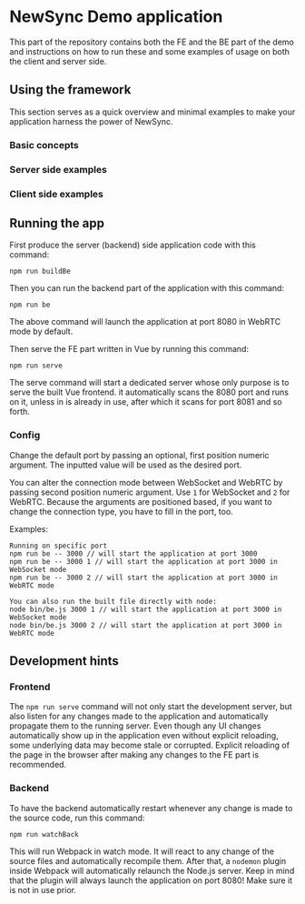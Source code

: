 # NewSync Demo application
This part of the repository contains both the FE and the BE part of the demo and instructions on how to run these and
some examples of usage on both the client and server side.

## Using the framework
This section serves as a quick overview and minimal examples to make your application harness the power of NewSync.
### Basic concepts
### Server side examples
### Client side examples

## Running the app
First produce the server (backend) side application code with this command:
```
npm run buildBe
```
Then you can run the backend part of the application with this command:
```
npm run be
```
The above command will launch the application at port 8080 in WebRTC mode by default.

Then serve the FE part written in Vue by running this command:
```
npm run serve
```
The serve command will start a dedicated server whose only purpose is to serve the built Vue frontend. it automatically
scans the 8080 port and runs on it, unless in is already in use, after which it scans for port 8081 and so forth.

### Config
Change the default port by passing an optional, first position numeric argument. The inputted value will be used as the
desired port.

You can alter the connection mode between WebSocket and WebRTC by passing second position numeric argument. Use ```1```
for WebSocket and ```2``` for WebRTC. Because the arguments are positioned based, if you want to change the connection
type, you have to fill in the port, too.

Examples:
```
Running on specific port
npm run be -- 3000 // will start the application at port 3000
npm run be -- 3000 1 // will start the application at port 3000 in WebSocket mode
npm run be -- 3000 2 // will start the application at port 3000 in WebRTC mode

You can also run the built file directly with node:
node bin/be.js 3000 1 // will start the application at port 3000 in WebSocket mode
node bin/be.js 3000 2 // will start the application at port 3000 in WebRTC mode
```

## Development hints
### Frontend
The ```npm run serve``` command will not only start the development server, but also listen for any changes made to
the application and automatically propagate them to the running server. Even though any UI changes automatically
show up in the application even without explicit reloading, some underlying data may become stale or corrupted. Explicit
reloading of the page in the browser after making any changes to the FE part is recommended.

### Backend
To have the backend automatically restart whenever any change is made to the source code, run this command:
```
npm run watchBack
```
This will run Webpack in watch mode. It will react to any change of the source files and automatically recompile them.
After that, a ```nodemon``` plugin inside Webpack will automatically relaunch the Node.js server. Keep in mind that the
plugin will always launch the application on port 8080! Make sure it is not in use prior.
